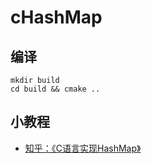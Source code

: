 # cHashMap

## 编译

```
mkdir build
cd build && cmake ..
```

## 小教程

 - [知乎：《C语言实现HashMap》](https://zhuanlan.zhihu.com/p/54017133)
